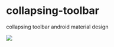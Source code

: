 # collapsing-toolbar
collapsing toolbar android material design

<img src="http://i.makeagif.com/media/5-28-2017/mO8jb7.gif" />

